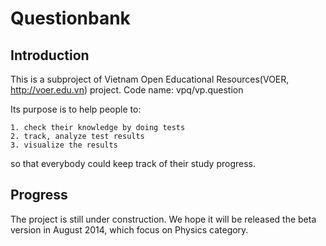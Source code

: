 Questionbank
============

Introduction
------------
This is a subproject of Vietnam Open Educational Resources(VOER, http://voer.edu.vn) project. Code name: vpq/vp.question

Its purpose is to help people to:

	1. check their knowledge by doing tests
	2. track, analyze test results
	3. visualize the results 

so that everybody could keep track of their study progress.

Progress
--------
The project is still under construction. We hope it will be released the beta version in August 2014, which focus on Physics category.
